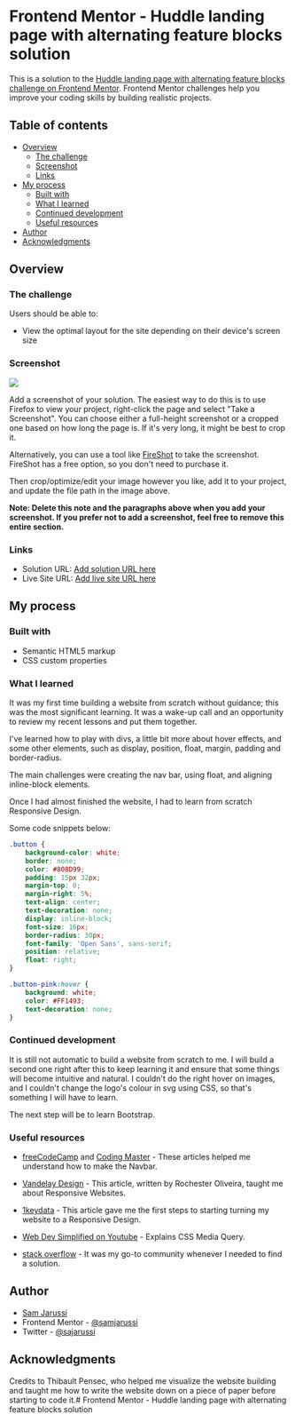 # Frontend Mentor - Huddle landing page with alternating feature blocks solution

This is a solution to the [Huddle landing page with alternating feature blocks challenge on Frontend Mentor](https://www.frontendmentor.io/challenges/huddle-landing-page-with-alternating-feature-blocks-5ca5f5981e82137ec91a5100). Frontend Mentor challenges help you improve your coding skills by building realistic projects. 

## Table of contents

- [Overview](#overview)
  - [The challenge](#the-challenge)
  - [Screenshot](#screenshot)
  - [Links](#links)
- [My process](#my-process)
  - [Built with](#built-with)
  - [What I learned](#what-i-learned)
  - [Continued development](#continued-development)
  - [Useful resources](#useful-resources)
- [Author](#author)
- [Acknowledgments](#acknowledgments)


## Overview

### The challenge

Users should be able to:
- View the optimal layout for the site depending on their device's screen size

### Screenshot

![](./screenshot.jpg)

Add a screenshot of your solution. The easiest way to do this is to use Firefox to view your project, right-click the page and select "Take a Screenshot". You can choose either a full-height screenshot or a cropped one based on how long the page is. If it's very long, it might be best to crop it.

Alternatively, you can use a tool like [FireShot](https://getfireshot.com/) to take the screenshot. FireShot has a free option, so you don't need to purchase it. 

Then crop/optimize/edit your image however you like, add it to your project, and update the file path in the image above.

**Note: Delete this note and the paragraphs above when you add your screenshot. If you prefer not to add a screenshot, feel free to remove this entire section.**

### Links

- Solution URL: [Add solution URL here](https://your-solution-url.com)
- Live Site URL: [Add live site URL here](https://your-live-site-url.com)

## My process

### Built with

- Semantic HTML5 markup
- CSS custom properties

### What I learned

It was my first time building a website from scratch without guidance; this was the most significant learning.
It was a wake-up call and an opportunity to review my recent lessons and put them together.

I've learned how to play with divs, a little bit more about hover effects, and some other elements, such as display, position, float, margin, padding and border-radius.

The main challenges were creating the nav bar, using float, and aligning inline-block elements.

Once I had almost finished the website, I had to learn from scratch Responsive Design.

Some code snippets below:

```css
.button {
    background-color: white;
    border: none;
    color: #808D99;
    padding: 15px 32px;
    margin-top: 0;
    margin-right: 5%;
    text-align: center;
    text-decoration: none;
    display: inline-block;
    font-size: 16px;
    border-radius: 30px;
    font-family: 'Open Sans', sans-serif;
    position: relative;
    float: right;
}
```

```css
.button-pink:hover {
    background: white;
    color: #FF1493;
    text-decoration: none;
}
```

### Continued development

It is still not automatic to build a website from scratch to me. I will build a second one right after this to keep learning it and ensure that some things will become intuitive and natural.
I couldn't do the right hover on images, and I couldn't change the logo's colour in svg using CSS, so that's something I will have to learn.

The next step will be to learn Bootstrap.


### Useful resources

- [freeCodeCamp](https://www.freecodecamp.org/news/how-to-make-a-landing-page-with-html-css-and-javascript/) and [Coding Master](https://codingmasterweb.com/index.php/2021/06/07/beautiful-landing-page-design-using-html-css/) - These articles helped me understand how to make the Navbar.

- [Vandelay Design](https://www.vandelaydesign.com/turn-any-site-into-a-responsive-site/) - This article, written by Rochester Oliveira, taught me about Responsive Websites.

- [1keydata](https://www.1keydata.com/blog/converting-to-responsive-design-with-css.html) - This article gave me the first steps to starting turning my website to a Responsive Design.

- [Web Dev Simplified on Youtube](https://www.youtube.com/watch?v=yU7jJ3NbPdA) - Explains CSS Media Query.

- [stack overflow](https://stackoverflow.com/) - It was my go-to community whenever I needed to find a solution.

## Author

- [Sam Jarussi](https://github.com/samjarussi)
- Frontend Mentor - [@samjarussi](https://www.frontendmentor.io/profile/samjarussi)
- Twitter - [@sajarussi](https://twitter.com/sajarussi)

## Acknowledgments

Credits to Thibault Pensec, who helped me visualize the website building and taught me how to write the website down on a piece of paper before starting to code it.# Frontend Mentor - Huddle landing page with alternating feature blocks solution